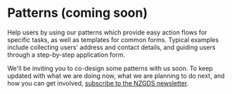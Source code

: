# Patterns (coming soon)

Help users by using our patterns which provide easy action flows for specific tasks, as well as templates for common forms.
Typical examples include collecting users' address and contact details, and
guiding users through a step-by-step application form.

We'll be inviting you to co-design some patterns with us soon. To keep updated
with what we are doing now, what we are planning to do next, and how you can
get involved, [subscribe to the NZGDS newsletter](https://confirmsubscription.com/h/j/712F84D0A3086D2B).
